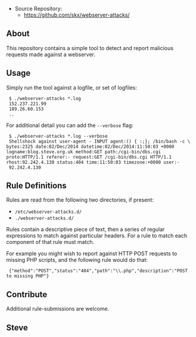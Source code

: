 * Source Repository:
    * https://github.com/skx/webserver-attacks/



About
-----

This repository contains a simple tool to detect and report malicious requests made against a webserver.


Usage
-----

Simply run the tool against a logfile, or set of logfiles:

     $ ./webserver-attacks *.log
     152.237.221.99
     189.26.60.153
     ..

For additional detail you can add the `--verbose` flag:

     $ ./webserver-attacks *.log --verbose
     Shellshock against user-agent - INPUT agent:() { :;}; /bin/bash -c \ bytes:2325 date:02/Dec/2014 datetime:02/Dec/2014:11:50:03 +0000 logname:blog.steve.org.uk method:GET path:/cgi-bin/dbs.cgi proto:HTTP/1.1 referer:- request:GET /cgi-bin/dbs.cgi HTTP/1.1 rhost:92.242.4.130 status:404 time:11:50:03 timezone:+0000 user:-
     92.242.4.130



Rule Definitions
----------------

Rules are read from the following two directories, if present:

* `/etc/webserver-attacks.d/`
* `./webserver-attacks.d/`

Rules contain a descriptive piece of text, then a series of regular expressions to match against particular headers.  For a rule to match each component of that rule must match.

For example you might wish to report against HTTP POST requests to missing PHP scripts, and the following rule would do that:

     {"method":"POST","status":"404","path":"\\.php","description":"POST to missing PHP"}



Contribute
----------

Additional rule-submissions are welcome.


Steve
--

